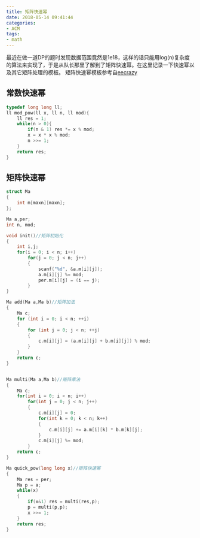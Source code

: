 ```yaml
---
title: 矩阵快速幂
date: 2018-05-14 09:41:44
categories:
- ACM
tags:
- math
---
```

最近在做一道DP的题时发现数据范围竟然是1e18，这样的话只能用log(n)复杂度的算法来实现了，于是从队长那里了解到了矩阵快速幂。在这里记录一下快速幂以及其它矩阵处理的模板。
矩阵快速幂模板参考自[eecrazy](https://github.com/eecrazy/ACM/blob/master/%E6%95%B0%E8%AE%BA/poj3233%E7%9F%A9%E9%98%B5%E5%BF%AB%E9%80%9F%E5%B9%82.cpp)
## 常数快速幂
```C++
typedef long long ll;
ll mod_pow(ll x, ll n, ll mod){
    ll res = 1;
    while(n > 0){
        if(n & 1) res *= x % mod;
        x = x * x % mod;
        n >>= 1;
    }
    return res;
}
```
## 矩阵快速幂
``` C++
struct Ma
{
    int m[maxn][maxn];
};

Ma a,per;
int n, mod;

void init()//矩阵初始化
{
    int i,j;
    for(i = 0; i < n; i++)
        for(j = 0; j < n; j++)
        {
            scanf("%d", &a.m[i][j]);
            a.m[i][j] %= mod;
            per.m[i][j] = (i == j);
        }
}

Ma add(Ma a,Ma b)//矩阵加法
{
    Ma c;
    for (int i = 0; i < n; ++i)
    {
        for (int j = 0; j < n; ++j)
        {
            c.m[i][j] = (a.m[i][j] + b.m[i][j]) % mod;
        }
    }
    return c;
}


Ma multi(Ma a,Ma b)//矩阵乘法
{
    Ma c;
    for(int i = 0; i < n; i++)
        for(int j = 0; j < n; j++)
        {
            c.m[i][j] = 0;
            for(int k = 0; k < n; k++)
            {
                c.m[i][j] += a.m[i][k] * b.m[k][j];
            }
            c.m[i][j] %= mod;
        }
    return c;
}

Ma quick_pow(long long x)//矩阵快速幂
{
    Ma res = per;
    Ma p = a;
    while(x)
    {
        if(x&1) res = multi(res,p);
        p = multi(p,p);
        x >>= 1;
    }
    return res;
}
```
